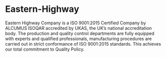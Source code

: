 # Eastern-Highway
Eastern Highway Company is a ISO 9001:2015 Certified Company by ALCUMUS ISOQAR accredited by UKAS, the UK’s national accreditation body. The production and quality control departments are fully equipped with experts and qualified professionals, manufacturing procedures are carried out in strict conformance of ISO 9001:2015 standards. This achieves our total commitment to Quality Policy.
